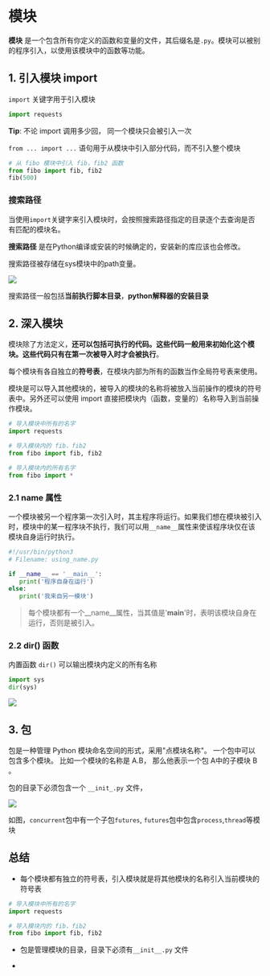 # 模块

**模块** 是一个包含所有你定义的函数和变量的文件，其后缀名是`.py`。模块可以被别的程序引入，以使用该模块中的函数等功能。



## 1. 引入模块 import 

`import` 关键字用于引入模块

```py
import requests 
```

**Tip**: 不论 import 调用多少回， 同一个模块只会被引入一次

`from ... import ...` 语句用于从模块中引入部分代码，而不引入整个模块

```py
# 从 fibo 模块中引入 fib，fib2 函数 
from fibo import fib, fib2
fib(500)
```

### 搜索路径

当使用`import`关键字来引入模块时，会按照搜索路径指定的目录逐个去查询是否有匹配的模块名。

**搜索路径** 是在Python编译或安装的时候确定的，安装新的库应该也会修改。

搜索路径被存储在sys模块中的path变量。

![](https://pic.existorlive.cn/202112230047970.png)

搜索路径一般包括**当前执行脚本目录**，**python解释器的安装目录**

## 2. 深入模块

模块除了方法定义，**还可以包括可执行的代码。这些代码一般用来初始化这个模块。这些代码只有在第一次被导入时才会被执行**。

每个模块有各自独立的**符号表**，在模块内部为所有的函数当作全局符号表来使用。

模块是可以导入其他模块的，被导入的模块的名称将被放入当前操作的模块的符号表中。另外还可以使用 import 直接把模块内（函数，变量的）名称导入到当前操作模块。

```py
# 导入模块中所有的名字
import requests 

# 导入模块内的 fib，fib2
from fibo import fib, fib2

# 导入模块内的所有名字
from fibo import *
```

### 2.1 __name__ 属性

一个模块被另一个程序第一次引入时，其主程序将运行。如果我们想在模块被引入时，模块中的某一程序块不执行，我们可以用`__name__`属性来使该程序块仅在该模块自身运行时执行。

```py
#!/usr/bin/python3
# Filename: using_name.py

if __name__ == '__main__':
   print('程序自身在运行')
else:
   print('我来自另一模块')
```

>  每个模块都有一个__name__属性，当其值是'__main__'时，表明该模块自身在运行，否则是被引入。


### 2.2 dir() 函数

内置函数 `dir()` 可以输出模块内定义的所有名称

```py
import sys
dir(sys)
```

![](https://pic.existorlive.cn/202112230106834.png)


## 3. 包

包是一种管理 Python 模块命名空间的形式，采用"点模块名称"。 一个包中可以包含多个模块。
比如一个模块的名称是 A.B， 那么他表示一个包 A中的子模块 B 。

包的目录下必须包含一个 `__init_.py` 文件，

![](https://pic.existorlive.cn/202112230114238.png)

如图，`concurrent`包中有一个子包`futures`, `futures`包中包含`process`,`thread`等模块



## 总结

- 每个模块都有独立的符号表，引入模块就是将其他模块的名称引入当前模块的符号表

```py
# 导入模块中所有的名字
import requests 

# 导入模块内的 fib，fib2
from fibo import fib, fib2
```

- 包是管理模块的目录，目录下必须有`__init__.py` 文件

- 